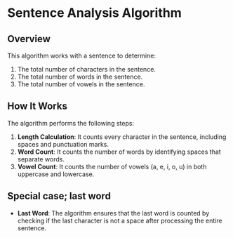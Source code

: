 # Sentence Analysis Algorithm

## Overview

This algorithm works with a sentence to determine:

1. The total number of characters in the sentence.
2. The total number of words in the sentence.
3. The total number of vowels in the sentence.

## How It Works

The algorithm performs the following steps:

1. **Length Calculation**: It counts every character in the sentence, including spaces and punctuation marks.
2. **Word Count**: It counts the number of words by identifying spaces that separate words.
3. **Vowel Count**: It counts the number of vowels (a, e, i, o, u) in both uppercase and lowercase.

## Special case; last word

- **Last Word**: The algorithm ensures that the last word is counted by checking if the last character is not a space after processing the entire sentence.
